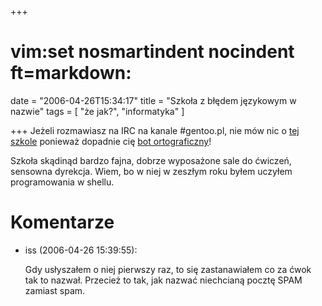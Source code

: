 +++
# vim:set nosmartindent nocindent ft=markdown:
date = "2006-04-26T15:34:17"
title = "Szkoła z błędem językowym w nazwie"
tags = [ "że jak?", "informatyka" ]

+++
Jeżeli rozmawiasz na IRC na kanale #gentoo.pl, nie mów nic o [tej
szkole](http://www.szkolalinuxa.edu.pl/) ponieważ dopadnie cię [bot
ortograficzny](http://chopin.edu.pl/~univac/dict)!

Szkoła skądinąd bardzo fajna, dobrze wyposażone sale do ćwiczeń, sensowna
dyrekcja. Wiem, bo w niej w zeszłym roku byłem uczyłem programowania w shellu.

# Komentarze

* iss (2006-04-26 15:39:55): <p>Gdy usłyszałem o niej pierwszy raz, to się
  zastanawiałem co za ćwok tak to nazwał. Przecież to tak, jak nazwać niechcianą
  pocztę SPAM zamiast spam.</p>
